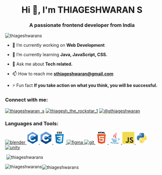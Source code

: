 <h1 align="center">Hi 👋, I'm THIAGESHWARAN S</h1>
<h3 align="center">A passionate frontend developer from India</h3>

<p align="left"> <img src="https://komarev.com/ghpvc/?username=thiageshwarans&label=Profile%20views&color=0e75b6&style=flat" alt="thiageshwarans" /> </p>

- 🔭 I’m currently working on **Web Development**

- 🌱 I’m currently learning **Java, JavaScript, CSS.**

- 💬 Ask me about **Tech related.**

- 📫 How to reach me **sthiageshwaran@gmail.com**

- ⚡ Fun fact **If you take action on what you think, you will be successful.**

<h3 align="left">Connect with me:</h3>
<p align="left">
<a href="https://linkedin.com/in/thiageshwaran .s" target="blank"><img align="center" src="https://raw.githubusercontent.com/rahuldkjain/github-profile-readme-generator/master/src/images/icons/Social/linked-in-alt.svg" alt="thiageshwaran .s" height="30" width="40" /></a>
<a href="https://instagram.com/thiagesh_the_rockstar_1" target="blank"><img align="center" src="https://raw.githubusercontent.com/rahuldkjain/github-profile-readme-generator/master/src/images/icons/Social/instagram.svg" alt="thiagesh_the_rockstar_1" height="30" width="40" /></a>
<a href="https://medium.com/@sthiageshwaran" target="blank"><img align="center" src="https://raw.githubusercontent.com/rahuldkjain/github-profile-readme-generator/master/src/images/icons/Social/medium.svg" alt="@sthiageshwaran" height="30" width="40" /></a>
</p>

<h3 align="left">Languages and Tools:</h3>
<p align="left"> <a href="https://www.blender.org/" target="_blank" rel="noreferrer"> <img src="https://download.blender.org/branding/community/blender_community_badge_white.svg" alt="blender" width="40" height="40"/> </a> <a href="https://www.cprogramming.com/" target="_blank" rel="noreferrer"> <img src="https://raw.githubusercontent.com/devicons/devicon/master/icons/c/c-original.svg" alt="c" width="40" height="40"/> </a> <a href="https://www.w3schools.com/cpp/" target="_blank" rel="noreferrer"> <img src="https://raw.githubusercontent.com/devicons/devicon/master/icons/cplusplus/cplusplus-original.svg" alt="cplusplus" width="40" height="40"/> </a> <a href="https://www.w3schools.com/css/" target="_blank" rel="noreferrer"> <img src="https://raw.githubusercontent.com/devicons/devicon/master/icons/css3/css3-original-wordmark.svg" alt="css3" width="40" height="40"/> </a> <a href="https://www.figma.com/" target="_blank" rel="noreferrer"> <img src="https://www.vectorlogo.zone/logos/figma/figma-icon.svg" alt="figma" width="40" height="40"/> </a> <a href="https://git-scm.com/" target="_blank" rel="noreferrer"> <img src="https://www.vectorlogo.zone/logos/git-scm/git-scm-icon.svg" alt="git" width="40" height="40"/> </a> <a href="https://www.w3.org/html/" target="_blank" rel="noreferrer"> <img src="https://raw.githubusercontent.com/devicons/devicon/master/icons/html5/html5-original-wordmark.svg" alt="html5" width="40" height="40"/> </a> <a href="https://www.java.com" target="_blank" rel="noreferrer"> <img src="https://raw.githubusercontent.com/devicons/devicon/master/icons/java/java-original.svg" alt="java" width="40" height="40"/> </a> <a href="https://developer.mozilla.org/en-US/docs/Web/JavaScript" target="_blank" rel="noreferrer"> <img src="https://raw.githubusercontent.com/devicons/devicon/master/icons/javascript/javascript-original.svg" alt="javascript" width="40" height="40"/> </a> <a href="https://www.python.org" target="_blank" rel="noreferrer"> <img src="https://raw.githubusercontent.com/devicons/devicon/master/icons/python/python-original.svg" alt="python" width="40" height="40"/> </a> <a href="https://unity.com/" target="_blank" rel="noreferrer"> <img src="https://www.vectorlogo.zone/logos/unity3d/unity3d-icon.svg" alt="unity" width="40" height="40"/> </a> </p>


<p>&nbsp;<img align="center" src="https://github-readme-stats.vercel.app/api?username=thiageshwarans&show_icons=true&locale=en" alt="thiageshwarans" /></p>
<p><img align="left" src="https://github-readme-stats.vercel.app/api/top-langs?username=muthuvel-m&show_icons=true&locale=en&layout=compact" alt="thiageshwarans" /></p>
<p><img align="center" src="https://github-readme-streak-stats.herokuapp.com/?user=thiageshwarans&" alt="thiageshwarans" /></p>

